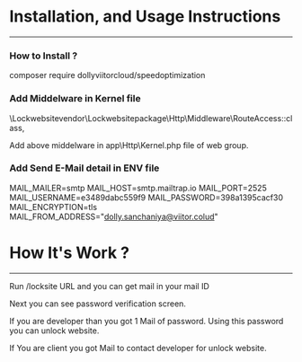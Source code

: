 
<!DOCTYPE html>
<html lang="en">
<body>
<h1>Installation, and Usage Instructions</h1>
<hr>
<h3> How to Install ?</h3>
<p>composer require dollyviitorcloud/speedoptimization</p>

<h3> Add Middelware in Kernel file </h3>

<p>\Lockwebsitevendor\Lockwebsitepackage\Http\Middleware\RouteAccess::class,</p>

<p>Add above middelware in app\Http\Kernel.php file of  web group.</p>

<h3>Add Send E-Mail detail in ENV file</h3>

MAIL_MAILER=smtp
MAIL_HOST=smtp.mailtrap.io
MAIL_PORT=2525
MAIL_USERNAME=e3489dabc559f9
MAIL_PASSWORD=398a1395cacf30
MAIL_ENCRYPTION=tls
MAIL_FROM_ADDRESS="dolly.sanchaniya@viitor.colud"


<h1>How It's Work ?</h1>
<hr>

<p>Run /locksite URL and you can get mail in your mail ID</p>
<p>Next you can see password verification screen.</p>
<p>If you are developer than you got 1 Mail of password. Using this password you can unlock website.</p>
<p>If You are client you got Mail to contact developer for unlock website.</p>

</body>
</html>